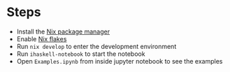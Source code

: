 # Steps

 * Install the [Nix package manager](https://nixos.org/download)
 * Enable [Nix flakes](https://nixos.wiki/wiki/Flakes#Other_Distros.2C_without_Home-Manager)
 * Run `nix develop` to enter the development environment
 * Run `ihaskell-notebook` to start the notebook
 * Open `Examples.ipynb` from inside jupyter notebook to see the examples 
